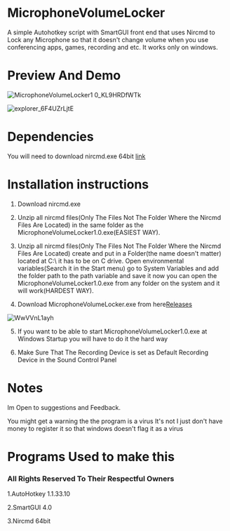 # MicrophoneVolumeLocker
A simple Autohotkey script with SmartGUI front end  that uses Nircmd to Lock any Microphone so that it doesn't change volume when you use conferencing apps, games, recording and etc. It works only on windows.

# Preview And Demo

![MicrophoneVolumeLocker1 0_KL9HRDfWTk](https://user-images.githubusercontent.com/91847985/150402839-2fc6b074-8aa8-472b-a54c-a2dd267a29a7.png)

![explorer_6F4UZrLjtE](https://user-images.githubusercontent.com/91847985/150403866-76a76e27-9bd2-4f2a-9d66-e8122967e4c2.gif)

# Dependencies

You will need to download nircmd.exe 64bit [link](https://www.nirsoft.net/utils/nircmd.html)

# Installation instructions

1. Download  nircmd.exe
2. Unzip all nircmd files(Only The Files Not The Folder Where the Nircmd Files Are Located) in the same folder as the MicrophoneVolumeLocker1.0.exe(EASIEST WAY).
3. Unzip all nircmd files(Only The Files Not The Folder Where the Nircmd Files Are Located) create and put in a Folder(the name doesn't matter) located at C:\ it has to be on C drive. Open environmental variables(Search it in the Start menu) go to System Variables and add the folder path to the path variable and save it now you can open the MicrophoneVolumeLocker1.0.exe from any folder on the system and it will work(HARDEST WAY).

4. Download MicrophoneVolumeLocker.exe from here[Releases]()


![WwVVnL1ayh](https://user-images.githubusercontent.com/91847985/150409053-fd63ffe0-24a8-438c-8876-07425ae58558.gif)

5. If you want to be able to start MicrophoneVolumeLocker1.0.exe at Windows Startup you will have to do it the hard way

6. Make Sure That The Recording Device is set as Default Recording Device in the Sound Control Panel

# Notes

Im Open to suggestions and Feedback.

You might get a warning the the program is a virus It's not I just don't have money to register it so that windows doesn't flag it as a virus

# Programs Used to make this 

### All Rights Reserved To Their Respectful Owners

1.AutoHotkey 1.1.33.10

2.SmartGUI 4.0

3.Nircmd 64bit

 

